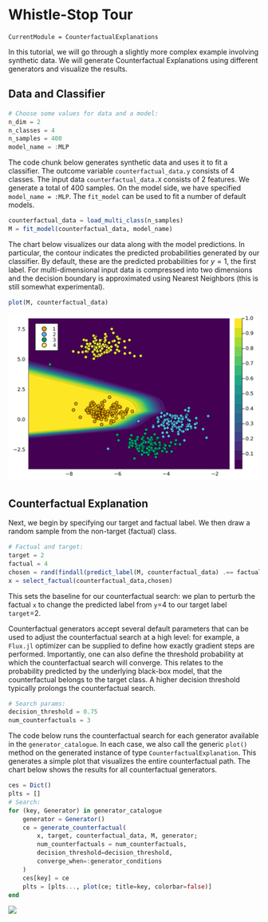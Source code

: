 

# Whistle-Stop Tour

``` @meta
CurrentModule = CounterfactualExplanations 
```

In this tutorial, we will go through a slightly more complex example involving synthetic data. We will generate Counterfactual Explanations using different generators and visualize the results.

## Data and Classifier

``` julia
# Choose some values for data and a model:
n_dim = 2
n_classes = 4
n_samples = 400
model_name = :MLP
```

The code chunk below generates synthetic data and uses it to fit a classifier. The outcome variable `counterfactual_data.y` consists of 4 classes. The input data `counterfactual_data.X` consists of 2 features. We generate a total of 400 samples. On the model side, we have specified `model_name = :MLP`. The `fit_model` can be used to fit a number of default models.

``` julia
counterfactual_data = load_multi_class(n_samples)
M = fit_model(counterfactual_data, model_name)
```

The chart below visualizes our data along with the model predictions. In particular, the contour indicates the predicted probabilities generated by our classifier. By default, these are the predicted probabilities for $y=1$, the first label. For multi-dimensional input data is compressed into two dimensions and the decision boundary is approximated using Nearest Neighbors (this is still somewhat experimental).

``` julia
plot(M, counterfactual_data)
```

![](whistle_stop_files/figure-commonmark/cell-6-output-1.svg)

## Counterfactual Explanation

Next, we begin by specifying our target and factual label. We then draw a random sample from the non-target (factual) class.

``` julia
# Factual and target:
target = 2
factual = 4
chosen = rand(findall(predict_label(M, counterfactual_data) .== factual))
x = select_factual(counterfactual_data,chosen)
```

This sets the baseline for our counterfactual search: we plan to perturb the factual `x` to change the predicted label from `y`=4 to our target label `target`=2.

Counterfactual generators accept several default parameters that can be used to adjust the counterfactual search at a high level: for example, a `Flux.jl` optimizer can be supplied to define how exactly gradient steps are performed. Importantly, one can also define the threshold probability at which the counterfactual search will converge. This relates to the probability predicted by the underlying black-box model, that the counterfactual belongs to the target class. A higher decision threshold typically prolongs the counterfactual search.

``` julia
# Search params:
decision_threshold = 0.75
num_counterfactuals = 3
```

The code below runs the counterfactual search for each generator available in the `generator_catalogue`. In each case, we also call the generic `plot()` method on the generated instance of type `CounterfactualExplanation`. This generates a simple plot that visualizes the entire counterfactual path. The chart below shows the results for all counterfactual generators.

``` julia
ces = Dict()
plts = []
# Search:
for (key, Generator) in generator_catalogue
    generator = Generator()
    ce = generate_counterfactual(
        x, target, counterfactual_data, M, generator;
        num_counterfactuals = num_counterfactuals,
        decision_threshold=decision_threshold,
        converge_when=:generator_conditions
    )
    ces[key] = ce
    plts = [plts..., plot(ce; title=key, colorbar=false)]
end
```

![](whistle_stop_files/figure-commonmark/cell-11-output-1.svg)

